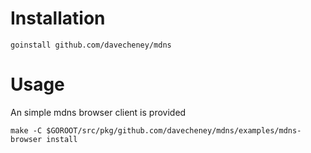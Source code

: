 Installation
============

    goinstall github.com/davecheney/mdns

Usage
=====

An simple mdns browser client is provided

    make -C $GOROOT/src/pkg/github.com/davecheney/mdns/examples/mdns-browser install
    


